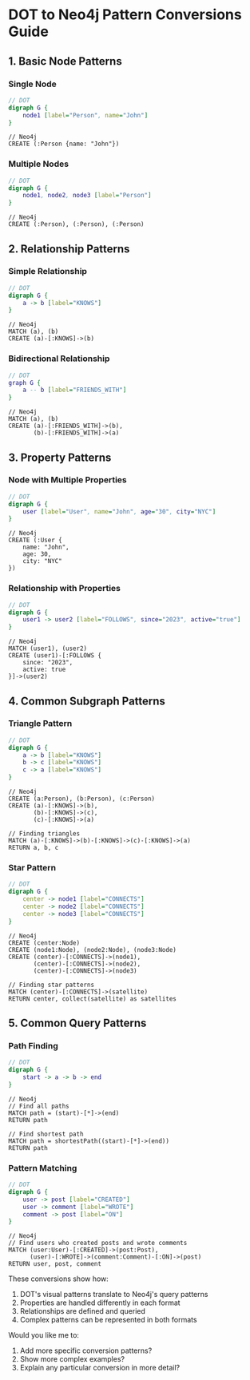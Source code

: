 # DOT to Neo4j Pattern Conversions Guide

## 1. Basic Node Patterns

### Single Node
```dot
// DOT
digraph G {
    node1 [label="Person", name="John"]
}
```
```cypher
// Neo4j
CREATE (:Person {name: "John"})
```

### Multiple Nodes
```dot
// DOT
digraph G {
    node1, node2, node3 [label="Person"]
}
```
```cypher
// Neo4j
CREATE (:Person), (:Person), (:Person)
```

## 2. Relationship Patterns

### Simple Relationship
```dot
// DOT
digraph G {
    a -> b [label="KNOWS"]
}
```
```cypher
// Neo4j
MATCH (a), (b)
CREATE (a)-[:KNOWS]->(b)
```

### Bidirectional Relationship
```dot
// DOT
graph G {
    a -- b [label="FRIENDS_WITH"]
}
```
```cypher
// Neo4j
MATCH (a), (b)
CREATE (a)-[:FRIENDS_WITH]->(b),
       (b)-[:FRIENDS_WITH]->(a)
```

## 3. Property Patterns

### Node with Multiple Properties
```dot
// DOT
digraph G {
    user [label="User", name="John", age="30", city="NYC"]
}
```
```cypher
// Neo4j
CREATE (:User {
    name: "John",
    age: 30,
    city: "NYC"
})
```

### Relationship with Properties
```dot
// DOT
digraph G {
    user1 -> user2 [label="FOLLOWS", since="2023", active="true"]
}
```
```cypher
// Neo4j
MATCH (user1), (user2)
CREATE (user1)-[:FOLLOWS {
    since: "2023",
    active: true
}]->(user2)
```

## 4. Common Subgraph Patterns

### Triangle Pattern
```dot
// DOT
digraph G {
    a -> b [label="KNOWS"]
    b -> c [label="KNOWS"]
    c -> a [label="KNOWS"]
}
```
```cypher
// Neo4j
CREATE (a:Person), (b:Person), (c:Person)
CREATE (a)-[:KNOWS]->(b),
       (b)-[:KNOWS]->(c),
       (c)-[:KNOWS]->(a)

// Finding triangles
MATCH (a)-[:KNOWS]->(b)-[:KNOWS]->(c)-[:KNOWS]->(a)
RETURN a, b, c
```

### Star Pattern
```dot
// DOT
digraph G {
    center -> node1 [label="CONNECTS"]
    center -> node2 [label="CONNECTS"]
    center -> node3 [label="CONNECTS"]
}
```
```cypher
// Neo4j
CREATE (center:Node)
CREATE (node1:Node), (node2:Node), (node3:Node)
CREATE (center)-[:CONNECTS]->(node1),
       (center)-[:CONNECTS]->(node2),
       (center)-[:CONNECTS]->(node3)

// Finding star patterns
MATCH (center)-[:CONNECTS]->(satellite)
RETURN center, collect(satellite) as satellites
```

## 5. Common Query Patterns

### Path Finding
```dot
// DOT
digraph G {
    start -> a -> b -> end
}
```
```cypher
// Neo4j
// Find all paths
MATCH path = (start)-[*]->(end)
RETURN path

// Find shortest path
MATCH path = shortestPath((start)-[*]->(end))
RETURN path
```

### Pattern Matching
```dot
// DOT
digraph G {
    user -> post [label="CREATED"]
    user -> comment [label="WROTE"]
    comment -> post [label="ON"]
}
```
```cypher
// Neo4j
// Find users who created posts and wrote comments
MATCH (user:User)-[:CREATED]->(post:Post),
      (user)-[:WROTE]->(comment:Comment)-[:ON]->(post)
RETURN user, post, comment
```

These conversions show how:
1. DOT's visual patterns translate to Neo4j's query patterns
2. Properties are handled differently in each format
3. Relationships are defined and queried
4. Complex patterns can be represented in both formats

Would you like me to:
1. Add more specific conversion patterns?
2. Show more complex examples?
3. Explain any particular conversion in more detail?